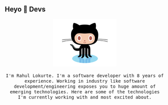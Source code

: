 ## Heyo :wave: Devs

<p align="center">
  <img src="./images/github.gif" width=200>
  <br><br>
  <samp>
    I'm Rahul Lokurte. I'm a software developer with 8 years of experience. Working in industry like software development/engineering exposes you to huge amount of emerging technologies. Here are some of the technologies I'm currently working with and most excited about.
  </samp>
  
</p>
